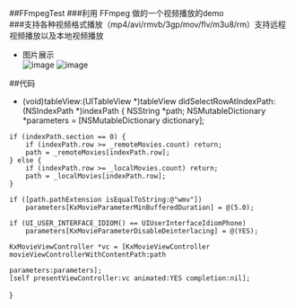 ##FFmpegTest
###利用 FFmpeg 做的一个视频播放的demo<br>
###支持各种视频格式播放（mp4/avi/rmvb/3gp/mov/flv/m3u8/rm）支持远程视频播放以及本地视频播放
- 图片展示<br>
![image](https://raw.githubusercontent.com/gaoyuhang/FFmpegTest/master/photo/1.png)
![image](https://raw.githubusercontent.com/gaoyuhang/FFmpegTest/master/photo/2.png)

##代码
   - (void)tableView:(UITableView *)tableView didSelectRowAtIndexPath:(NSIndexPath *)indexPath
{
    NSString *path;
    NSMutableDictionary *parameters = [NSMutableDictionary dictionary];
    
    if (indexPath.section == 0) {
        if (indexPath.row >= _remoteMovies.count) return;
        path = _remoteMovies[indexPath.row];
    } else {
        if (indexPath.row >= _localMovies.count) return;
        path = _localMovies[indexPath.row];
    }

    if ([path.pathExtension isEqualToString:@"wmv"])
        parameters[KxMovieParameterMinBufferedDuration] = @(5.0);

    if (UI_USER_INTERFACE_IDIOM() == UIUserInterfaceIdiomPhone)
        parameters[KxMovieParameterDisableDeinterlacing] = @(YES);

    KxMovieViewController *vc = [KxMovieViewController movieViewControllerWithContentPath:path
                                                                               parameters:parameters];
    [self presentViewController:vc animated:YES completion:nil];

}


